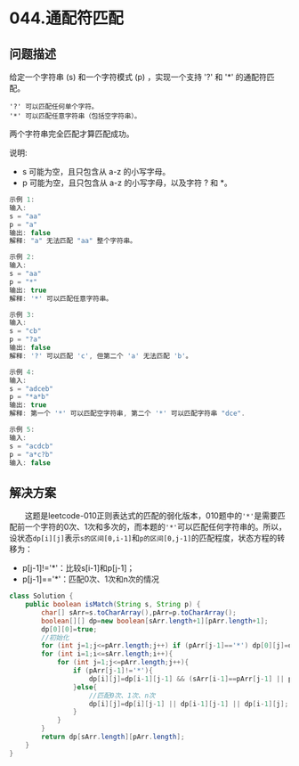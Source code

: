 # 044.通配符匹配

## 问题描述

给定一个字符串 (s) 和一个字符模式 (p) ，实现一个支持 '?' 和 '*' 的通配符匹配。  

    '?' 可以匹配任何单个字符。
    '*' 可以匹配任意字符串（包括空字符串）。

两个字符串完全匹配才算匹配成功。  

说明:  

* s 可能为空，且只包含从 a-z 的小写字母。
* p 可能为空，且只包含从 a-z 的小写字母，以及字符 ? 和 *。

```c
示例 1:
输入:
s = "aa"
p = "a"
输出: false
解释: "a" 无法匹配 "aa" 整个字符串。

示例 2:
输入:
s = "aa"
p = "*"
输出: true
解释: '*' 可以匹配任意字符串。

示例 3:
输入:
s = "cb"
p = "?a"
输出: false
解释: '?' 可以匹配 'c', 但第二个 'a' 无法匹配 'b'。

示例 4:
输入:
s = "adceb"
p = "*a*b"
输出: true
解释: 第一个 '*' 可以匹配空字符串, 第二个 '*' 可以匹配字符串 "dce".

示例 5:
输入:
s = "acdcb"
p = "a*c?b"
输入: false
```

## 解决方案

&emsp;&emsp;这题是leetcode-010正则表达式的匹配的弱化版本，010题中的`'*'`是需要匹配前一个字符的0次、1次和多次的，而本题的`'*'`可以匹配任何字符串的。所以，设状态`dp[i][j]`表示`s的区间[0,i-1]`和`p的区间[0,j-1]`的匹配程度，状态方程的转移为：

* p[j-1]!='*'：比较s[i-1]和p[j-1]；
* p[j-1]=='*'：匹配0次、1次和n次的情况

```java
class Solution {
    public boolean isMatch(String s, String p) {
        char[] sArr=s.toCharArray(),pArr=p.toCharArray();
        boolean[][] dp=new boolean[sArr.length+1][pArr.length+1];
        dp[0][0]=true;
        //初始化
        for (int j=1;j<=pArr.length;j++) if (pArr[j-1]=='*') dp[0][j]=dp[0][j-1];
        for (int i=1;i<=sArr.length;i++){
            for (int j=1;j<=pArr.length;j++){
                if (pArr[j-1]!='*'){
                    dp[i][j]=dp[i-1][j-1] && (sArr[i-1]==pArr[j-1] || pArr[j-1]=='?');
                }else{
                    //匹配0次、1次、n次
                    dp[i][j]=dp[i][j-1] || dp[i-1][j-1] || dp[i-1][j];
                }
            }
        }
        return dp[sArr.length][pArr.length];
    }
}
```
